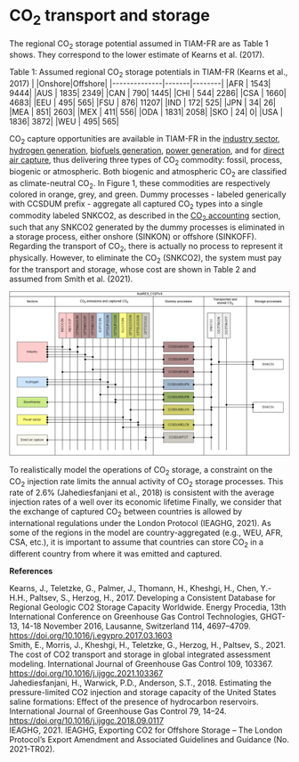 # CO<sub>2</sub> transport and storage

The regional CO<sub>2</sub> storage potential assumed in TIAM-FR are as Table 1 shows. They correspond to the lower estimate of Kearns et al. (2017).

Table 1: Assumed regional CO<sub>2</sub> storage potentials in TIAM-FR (Kearns et al., 2017)
|              |Onshore|Offshore|
|--------------|-------|--------|
|AFR           |   1543|    9444|
|AUS           |   1835|    2349|
|CAN           |    790|    1445|
|CHI           |    544|    2286|
|CSA           |   1660|    4683|
|EEU           |    495|     565|
|FSU           |    876|   11207|
|IND           |    172|     525|
|JPN           |     34|      26|
|MEA           |    851|    2603|
|MEX           |    411|     556|
|ODA           |   1831|    2058|
|SKO           |     24|       0|
|USA           |   1836|    3872|
|WEU           |    495|     565|

CO<sub>2</sub> capture opportunities are available in TIAM-FR in the [industry sector](/energy-sectors/industry/index.md), [hydrogen generation](/energy-sectors/supply/hydrogen.md), [biofuels generation](/energy-sectors/supply/biofuels.md), [power generation](/energy-sectors/supply/power-sector.md), and for [direct air capture](/backstop/dac/index.md), thus delivering three types of CO<sub>2</sub> commodity: fossil, process, biogenic or atmospheric. Both biogenic and atmospheric CO<sub>2</sub> are classified as climate-neutral CO<sub>2</sub>. In Figure 1, these commodities are respectively colored in orange, grey, and green. Dummy processes - labeled generically with CCSDUM prefix - aggregate all captured CO<sub>2</sub> types into a single commodity labeled SNKCO2, as described in the [CO<sub>2</sub> accounting](CO2-accounting.md) section, such that any SNKCO2 generated by the dummy processes is eliminated in a storage process, either onshore  (SINKON) or offshore (SINKOFF). Regarding the transport of CO<sub>2</sub>, there is actually no process to represent it physically. However, to eliminate the CO<sub>2</sub> (SNKCO2), the system must pay for the transport and storage, whose cost are shown in Table 2 and assumed from Smith et al. (2021).    

![](SubRES_CO2TnS.png)

To realistically model the operations of CO<sub>2</sub> storage, a constraint on the CO<sub>2</sub> injection rate limits the annual activity of CO<sub>2</sub> storage processes. This rate of 2.6% (Jahediesfanjani et al., 2018) is consistent with the average injection rates of a well over its economic lifetime
Finally, we consider that the exchange of captured CO<sub>2</sub> between countries is allowed by international regulations under the London Protocol (IEAGHG, 2021). As some of the regions in the model are country-aggregated (e.g., WEU, AFR, CSA, etc.), it is important to assume that countries can store CO<sub>2</sub> in a different country from where it was emitted and captured.

**References**

Kearns, J., Teletzke, G., Palmer, J., Thomann, H., Kheshgi, H., Chen, Y.-H.H., Paltsev, S., Herzog, H., 2017. Developing a Consistent Database for Regional Geologic CO2 Storage Capacity Worldwide. Energy Procedia, 13th International Conference on Greenhouse Gas Control Technologies, GHGT-13, 14-18 November 2016, Lausanne, Switzerland 114, 4697–4709. https://doi.org/10.1016/j.egypro.2017.03.1603  
Smith, E., Morris, J., Kheshgi, H., Teletzke, G., Herzog, H., Paltsev, S., 2021. The cost of CO2 transport and storage in global integrated assessment modeling. International Journal of Greenhouse Gas Control 109, 103367. https://doi.org/10.1016/j.ijggc.2021.103367  
Jahediesfanjani, H., Warwick, P.D., Anderson, S.T., 2018. Estimating the pressure-limited CO2 injection and storage capacity of the United States saline formations: Effect of the presence of hydrocarbon reservoirs. International Journal of Greenhouse Gas Control 79, 14–24. https://doi.org/10.1016/j.ijggc.2018.09.0117  
IEAGHG, 2021. IEAGHG, Exporting CO2 for Offshore Storage – The London Protocol’s Export Amendment and Associated Guidelines and Guidance (No. 2021-TR02).

